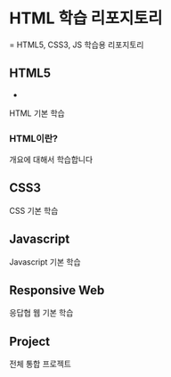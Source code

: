 # HTML 학습 리포지토리
=
HTML5, CSS3, JS 학습용 리포지토리

## HTML5
-
HTML 기본 학습

### HTML이란?
개요에 대해서 학습합니다

## CSS3
CSS 기본 학습

## Javascript
Javascript 기본 학습

## Responsive Web
응답협 웹 기본 학습

## Project
전체 통합 프로젝트
